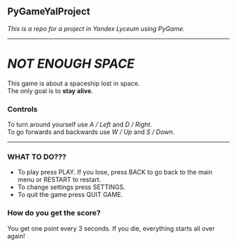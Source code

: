 ## PyGameYalProject
*This is a repo for a project in Yandex Lyceum using PyGame.* <br/>

---

# _NOT ENOUGH SPACE_
This game is about a spaceship lost in space. <br/>
The only goal is to **stay alive**. <br/>

### Controls
To turn around yourself use *A / Left* and *D / Right*. <br/>
To go forwards and backwards use *W / Up* and *S / Down*. <br/>

---

### WHAT TO DO???
- To play press PLAY. If you lose, press BACK to go back to the main menu or RESTART to restart. <br/>
- To change settings press SETTINGS. <br/>
- To quit the game press QUIT GAME. <br/>

### How do you get the score?
You get one point every 3 seconds. If you die, everything starts all over again!
